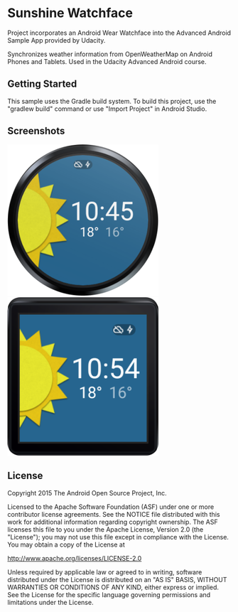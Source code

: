 Sunshine Watchface 
===================================
Project incorporates an Android Wear Watchface into the Advanced Android Sample App provided by Udacity.

Synchronizes weather information from OpenWeatherMap on Android Phones and Tablets. Used in the Udacity Advanced Android course.

Getting Started
---------------
This sample uses the Gradle build system.  To build this project, use the
"gradlew build" command or use "Import Project" in Android Studio.

Screenshots
--------------
<img src="screenshots/watchface_preview_round.png" width="340">
<img src="screenshots/watchface_preview_square.png" width="340">


License
-------
Copyright 2015 The Android Open Source Project, Inc.

Licensed to the Apache Software Foundation (ASF) under one or more contributor
license agreements.  See the NOTICE file distributed with this work for
additional information regarding copyright ownership.  The ASF licenses this
file to you under the Apache License, Version 2.0 (the "License"); you may not
use this file except in compliance with the License.  You may obtain a copy of
the License at

http://www.apache.org/licenses/LICENSE-2.0

Unless required by applicable law or agreed to in writing, software
distributed under the License is distributed on an "AS IS" BASIS, WITHOUT
WARRANTIES OR CONDITIONS OF ANY KIND, either express or implied.  See the
License for the specific language governing permissions and limitations under
the License.

